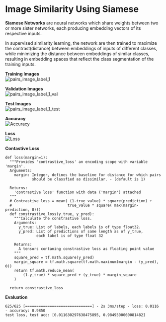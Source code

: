 # Image Similarity Using Siamese
<b>Siamese Networks</b> are neural networks which share weights between two or more sister networks, each producing embedding vectors of its respective inputs.

In supervised similarity learning, the network are then trained to maximize the contrast(distance) between embeddings of inputs of different classes, while minimizing the distance between embeddings of similar classes, resulting in embedding spaces that reflect the class segmentation of the training inputs.

<b>Training Images</b><br>
![pairs_image_label_1](https://user-images.githubusercontent.com/15634495/161435960-5b029bce-8a49-4f4f-aa91-72100e47d020.png) <br>

<b>Validation Images</b><br>
![pairs_image_label_1_val](https://user-images.githubusercontent.com/15634495/161436143-af8624ea-fb51-48dc-80f2-89f810b9b3a4.png) <br>

<b>Test Images</b><br>
![pairs_image_label_1_test](https://user-images.githubusercontent.com/15634495/161436291-ce80258c-d5d4-4f89-b8d6-bcd7c0201e74.png)<br>

<b>Accuracy</b></br>
![Accuracy](https://user-images.githubusercontent.com/15634495/161436339-18691e1d-c53d-4970-b27d-445ac64a90f2.png)<br>

<b>Loss</b><br>
![Loss](https://user-images.githubusercontent.com/15634495/161436369-56b17517-8166-4e78-8391-a81f76f030a3.png)<br>


<b>Contastive Loss</b><br>
```
def loss(margin=1):
  """Provides 'contrastive_loss' an encoding scope with variable 'margin'.
  Arguments:
    margin: Integer, defines the baseline for distance for which pairs
            should be classfied as dissimilar. - (default is 1)

  Returns:
    'contrastive loss' function with data ('margin') attached
  """
  # Contrastive loss = mean( (1-true_value) * square(prediction) +
  #                         true_value * square( max(margin-prediction, 0)))
  def constrastive_loss(y_true, y_pred):
    """Calculate the constrastive loss.
    Arguments:
      y_true: List of labels, each labels is of type float32.
      y_pred: List of predictions of same length as of y_true,
              each label is of type float 32

    Returns: 
      A tensors contaning constrastive loss as floating point value
    """
    square_pred = tf.math.square(y_pred)
    margin_square = tf.math.square(tf.math.maximum(margin - (y_pred), 0))
    return tf.math.reduce_mean(
        (1-y_true) * square_pred + (y_true) * margin_square
    )

  return constrastive_loss
  ```
  
  <b>Evaluation </b><br>
  ```
  625/625 [==============================] - 2s 3ms/step - loss: 0.0116 - accuracy: 0.9850
test loss, test acc: [0.011630297638475895, 0.9849500060081482]
```
